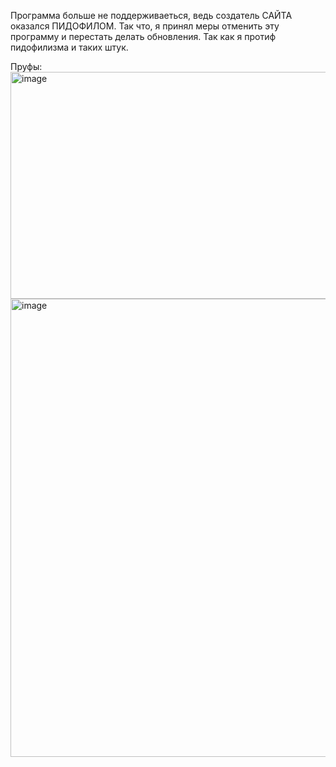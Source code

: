 Программа больше не поддерживаеться, ведь создатель САЙТА оказался ПИДОФИЛОМ. Так что, я принял меры отменить эту программу и перестать делать обновления. Так как я протиф пидофилизма и таких штук.

Пруфы:
<img width="639" height="363" alt="image" src="https://github.com/user-attachments/assets/4ad3410b-8971-4742-b0af-b681025641c0" />
<img width="1170" height="733" alt="image" src="https://github.com/user-attachments/assets/96d29e00-dd6b-4021-9d78-ecf9b426df1e" />
